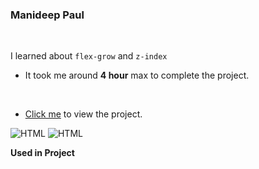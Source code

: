 ### Manideep Paul 

<br>


I learned about `flex-grow` and `z-index`

- It took me around **4 hour** max to complete the project.

<br>

- [Click me](https://live-class-project-15.vercel.app/) to view the project.

![HTML](https://img.shields.io/badge/-HTML-D4F6CC?logo=HTML5)
![HTML](https://img.shields.io/badge/-CSS%20-1572B6?logo=CSS3)

**Used in Project**